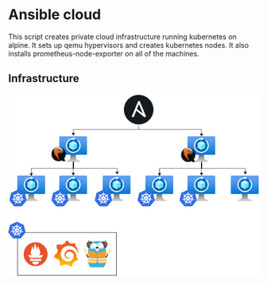 # Ansible cloud

This script creates private cloud infrastructure running kubernetes on alpine. It sets up qemu hypervisors and creates kubernetes nodes. It also installs prometheus-node-exporter on all of the machines.

## Infrastructure
![infra](docs/pictures/infra.png)